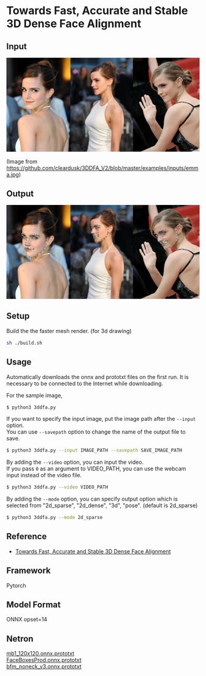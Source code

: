 # Towards Fast, Accurate and Stable 3D Dense Face Alignment

## Input

![Input](emma.jpg)

(Image from https://github.com/cleardusk/3DDFA_V2/blob/master/examples/inputs/emma.jpg)

## Output

![Output](output.png)

## Setup

Build the the faster mesh render. (for 3d drawing)
```bash
sh ./build.sh
```

## Usage
Automatically downloads the onnx and prototxt files on the first run.
It is necessary to be connected to the Internet while downloading.

For the sample image,
```bash
$ python3 3ddfa.py
```

If you want to specify the input image, put the image path after the `--input` option.  
You can use `--savepath` option to change the name of the output file to save.
```bash
$ python3 3ddfa.py --input IMAGE_PATH --savepath SAVE_IMAGE_PATH
```

By adding the `--video` option, you can input the video.   
If you pass `0` as an argument to VIDEO_PATH, you can use the webcam input instead of the video file.
```bash
$ python3 3ddfa.py --video VIDEO_PATH
```

By adding the `--mode` option, you can specify output option which is selected from "2d_sparse", "2d_dense", "3d", "pose". (default is 2d_sparse)
```bash
$ python3 3ddfa.py --mode 2d_sparse
```

## Reference

- [Towards Fast, Accurate and Stable 3D Dense Face Alignment](https://github.com/cleardusk/3DDFA_V2)

## Framework

Pytorch

## Model Format

ONNX opset=14

## Netron

[mb1_120x120.onnx.prototxt](https://netron.app/?url=https://storage.googleapis.com/ailia-models/3ddfa/mb1_120x120.onnx.prototxt)  
[FaceBoxesProd.onnx.prototxt](https://netron.app/?url=https://storage.googleapis.com/ailia-models/3ddfa/FaceBoxesProd.onnx.prototxt)  
[bfm_noneck_v3.onnx.prototxt](https://netron.app/?url=https://storage.googleapis.com/ailia-models/3ddfa/bfm_noneck_v3.onnx.prototxt)
